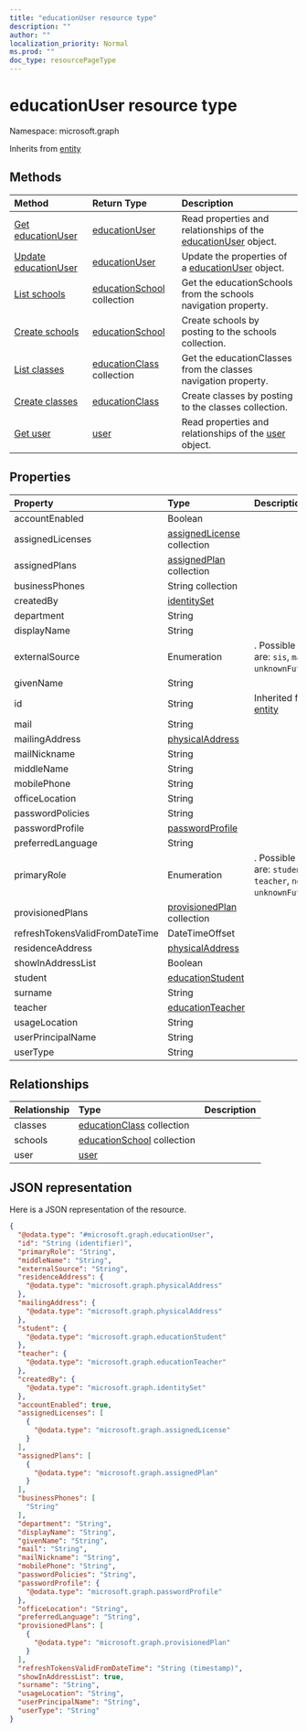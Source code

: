 ```yaml
---
title: "educationUser resource type"
description: ""
author: ""
localization_priority: Normal
ms.prod: ""
doc_type: resourcePageType
---
```


# educationUser resource type


Namespace: microsoft.graph




Inherits from [entity](../resources/entity.md)

## Methods
|Method|Return Type|Description|
|:---|:---|:---|
|[Get educationUser](../api/educationuser-get.md)|[educationUser](../resources/educationuser.md)|Read properties and relationships of the [educationUser](../resources/educationuser.md) object.|
|[Update educationUser](../api/educationuser-update.md)|[educationUser](../resources/educationuser.md)|Update the properties of a [educationUser](../resources/educationuser.md) object.|
|[List schools](../api/educationuser-list-schools.md)|[educationSchool](../resources/educationschool.md) collection|Get the educationSchools from the schools navigation property.|
|[Create schools](../api/educationuser-post-schools.md)|[educationSchool](../resources/educationschool.md)|Create schools by posting to the schools collection.|
|[List classes](../api/educationuser-list-classes.md)|[educationClass](../resources/educationclass.md) collection|Get the educationClasses from the classes navigation property.|
|[Create classes](../api/educationuser-post-classes.md)|[educationClass](../resources/educationclass.md)|Create classes by posting to the classes collection.|
|[Get user](../api/user-get.md)|[user](../resources/user.md)|Read properties and relationships of the [user](../resources/user.md) object.|

## Properties
|Property|Type|Description|
|:---|:---|:---|
|accountEnabled|Boolean||
|assignedLicenses|[assignedLicense](../resources/assignedlicense.md) collection||
|assignedPlans|[assignedPlan](../resources/assignedplan.md) collection||
|businessPhones|String collection||
|createdBy|[identitySet](../resources/identityset.md)||
|department|String||
|displayName|String||
|externalSource|Enumeration|. Possible values are: `sis`, `manual`, `unknownFutureValue`.|
|givenName|String||
|id|String| Inherited from [entity](../resources/entity.md)|
|mail|String||
|mailingAddress|[physicalAddress](../resources/physicaladdress.md)||
|mailNickname|String||
|middleName|String||
|mobilePhone|String||
|officeLocation|String||
|passwordPolicies|String||
|passwordProfile|[passwordProfile](../resources/passwordprofile.md)||
|preferredLanguage|String||
|primaryRole|Enumeration|. Possible values are: `student`, `teacher`, `none`, `unknownFutureValue`.|
|provisionedPlans|[provisionedPlan](../resources/provisionedplan.md) collection||
|refreshTokensValidFromDateTime|DateTimeOffset||
|residenceAddress|[physicalAddress](../resources/physicaladdress.md)||
|showInAddressList|Boolean||
|student|[educationStudent](../resources/educationstudent.md)||
|surname|String||
|teacher|[educationTeacher](../resources/educationteacher.md)||
|usageLocation|String||
|userPrincipalName|String||
|userType|String||

## Relationships
|Relationship|Type|Description|
|:---|:---|:---|
|classes|[educationClass](../resources/educationclass.md) collection||
|schools|[educationSchool](../resources/educationschool.md) collection||
|user|[user](../resources/user.md)||

## JSON representation
Here is a JSON representation of the resource.
<!-- {
  "blockType": "resource",
  "keyProperty": "id",
  "@odata.type": "microsoft.graph.educationUser",
  "baseType": "microsoft.graph.entity",
  "openType": false
}
-->
``` json
{
  "@odata.type": "#microsoft.graph.educationUser",
  "id": "String (identifier)",
  "primaryRole": "String",
  "middleName": "String",
  "externalSource": "String",
  "residenceAddress": {
    "@odata.type": "microsoft.graph.physicalAddress"
  },
  "mailingAddress": {
    "@odata.type": "microsoft.graph.physicalAddress"
  },
  "student": {
    "@odata.type": "microsoft.graph.educationStudent"
  },
  "teacher": {
    "@odata.type": "microsoft.graph.educationTeacher"
  },
  "createdBy": {
    "@odata.type": "microsoft.graph.identitySet"
  },
  "accountEnabled": true,
  "assignedLicenses": [
    {
      "@odata.type": "microsoft.graph.assignedLicense"
    }
  ],
  "assignedPlans": [
    {
      "@odata.type": "microsoft.graph.assignedPlan"
    }
  ],
  "businessPhones": [
    "String"
  ],
  "department": "String",
  "displayName": "String",
  "givenName": "String",
  "mail": "String",
  "mailNickname": "String",
  "mobilePhone": "String",
  "passwordPolicies": "String",
  "passwordProfile": {
    "@odata.type": "microsoft.graph.passwordProfile"
  },
  "officeLocation": "String",
  "preferredLanguage": "String",
  "provisionedPlans": [
    {
      "@odata.type": "microsoft.graph.provisionedPlan"
    }
  ],
  "refreshTokensValidFromDateTime": "String (timestamp)",
  "showInAddressList": true,
  "surname": "String",
  "usageLocation": "String",
  "userPrincipalName": "String",
  "userType": "String"
}
```

